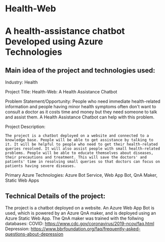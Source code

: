 # Health-Web
# A health-assistance chatbot Developed using Azure Technologies

## Main idea of the project and technologies used:
  Industry: Health

  Project Title: Health-Web: A Health Assistance Chatbot

  Problem Statement/Opportunity:
    People who need immediate health-related information and people having minor health symptoms often don't want to consult a doctor as it costs time and money but they     need someone to talk and assist them. A Health Assistance Chatbot can help with this problem.

   Project Description:

    The project is a chatbot deployed on a website and connected to a knowledge base. People will be able to get assistance by talking to it. It will be helpful to people who need to get their health-related queries resolved. It will also assist people with small health-related problems. People will be able to educate themselves about diseases, their precautions and treatment. This will save the doctors' and patients' time in resolving small queries so that doctors can focus on patients having severe diseases.

  Primary Azure Technologies:
    Azure Bot Service, Web App Bot, QnA Maker, Static Web Apps

## Technical Details of the project:
  The project is a chatbot deployed on a website. 
  An Azure Web App Bot is used, which is powered by an Azure QnA maker, and is deployed using an Azure Static Web App.
  The QnA maker was trained with the follwing databases:
  COVID:
  https://www.cdc.gov/coronavirus/2019-ncov/faq.html
  Depression:
  https://www.bbrfoundation.org/faq/frequently-asked-questions-about-depression
